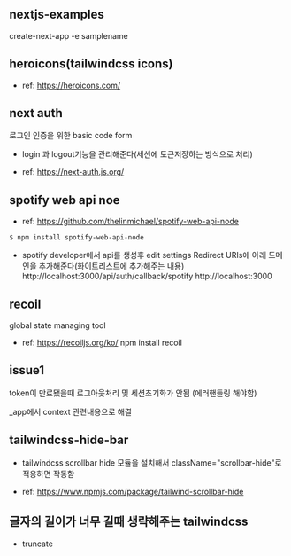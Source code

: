 ## nextjs-examples

create-next-app -e samplename

## heroicons(tailwindcss icons)

- ref: https://heroicons.com/

## next auth

로그인 인증을 위한 basic code form

- login 과 logout기능을 관리해준다(세션에 토큰저장하는 방식으로 처리)

- ref: https://next-auth.js.org/

## spotify web api noe

- ref: https://github.com/thelinmichael/spotify-web-api-node

```
$ npm install spotify-web-api-node
```

- spotify developer에서 api를 생성후 edit settings
  Redirect URIs에 아래 도메인을 추가해준다(화이트리스트에 추가해주는 내용)
  http://localhost:3000/api/auth/callback/spotify
  http://localhost:3000

## recoil

global state managing tool

- ref: https://recoiljs.org/ko/
  npm install recoil

## issue1

token이 만료됐을때 로그아웃처리 및 세션초기화가 안됨 (에러핸들링 해야함)

\_app에서 context 관련내용으로 해결

## tailwindcss-hide-bar

- tailwindcss scrollbar hide 모듈을 설치해서
  className="scrollbar-hide"로 적용하면 작동함

- ref: https://www.npmjs.com/package/tailwind-scrollbar-hide

## 글자의 길이가 너무 길때 생략해주는 tailwindcss
- truncate